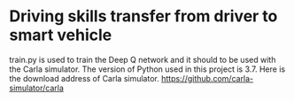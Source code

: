 # Driving skills transfer from driver to smart vehicle
train.py is used to train the Deep Q network and it should to be used with the Carla simulator.
The version of Python used in this project is 3.7.
Here is the download address of Carla simulator. https://github.com/carla-simulator/carla
